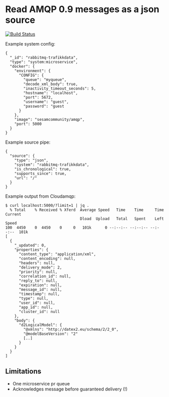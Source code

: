 # Read AMQP 0.9 messages as a json source

[![Build Status](https://travis-ci.org/sesam-community/amqp.svg?branch=master)](https://travis-ci.org/sesam-community/amqp)

Example system config:
```
{
  "_id": "rabbitmq-trafikkdata",
  "type": "system:microservice",
  "docker": {
    "environment": {
      "CONFIG": {
        "queue": "myqueue",
        "decode_xml_body": true,
        "inactivity_timeout_seconds": 5,
        "hostname": "localhost",
        "port": 5672,
        "username": "guest",
        "password": "guest
      }
    },
    "image": "sesamcommunity/amqp",
    "port": 5000
  }
}

```

Example source pipe:
```
{
  "source": {
    "type": "json",
    "system": "rabbitmq-trafikkdata",
    "is_chronological": true,
    "supports_since": true,
    "url": "/"
  }
}

```

Example output from Cloudamqp:
```
$ curl localhost:5000/?limit=1 | jq .
  % Total    % Received % Xferd  Average Speed   Time    Time     Time  Current
                                 Dload  Upload   Total   Spent    Left  Speed
100  4450    0  4450    0     0   101k      0 --:--:-- --:--:-- --:--:--  101k
[
  {
    "_updated": 0,
    "properties": {
      "content_type": "application/xml",
      "content_encoding": null,
      "headers": null,
      "delivery_mode": 2,
      "priority": null,
      "correlation_id": null,
      "reply_to": null,
      "expiration": null,
      "message_id": null,
      "timestamp": null,
      "type": null,
      "user_id": null,
      "app_id": null,
      "cluster_id": null
    },
    "body": {
      "d2LogicalModel": {
        "@xmlns": "http://datex2.eu/schema/2/2_0",
        "@modelBaseVersion": "2"
        [..]
      }
    }
  }
]
```

## Limitations

* One microservice pr queue
* Acknowledges message before guaranteed delivery (!)
